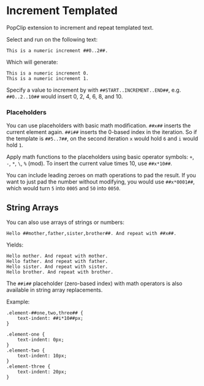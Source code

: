 Increment Templated
===

PopClip extension to increment and repeat templated text.

Select and run on the following text:

```
This is a numeric increment ##0..2##.
```
Which will generate:

```
This is a numeric increment 0.
This is a numeric increment 1.
```

Specify a value to increment by with `##START..INCREMENT..END##`, e.g. `##0..2..10##` would insert 0, 2, 4, 6, 8, and 10.

### Placeholders

You can use placeholders with basic math modification. `##x##` inserts the current element again. `##i##` inserts the 0-based index in the iteration. So if the template is `##5..7##`, on the second iteration `x` would hold `6` and `i` would hold `1`.

Apply math functions to the placeholders using basic operator symbols: `+`, `-`, `*`, `\`, `%` (mod). To insert the current value times 10, use `##x*10##`.

You can include leading zeroes on math operations to pad the result. If you want to just pad the number without modifying, you would use `##x*0001##`, which would turn `5` into `0005` and `50` into `0050`.


## String Arrays

You can also use arrays of strings or numbers:

```
Hello ##mother,father,sister,brother##. And repeat with ##x##.
```

Yields:

```
Hello mother. And repeat with mother.
Hello father. And repeat with father.
Hello sister. And repeat with sister.
Hello brother. And repeat with brother.
```

The `##i##` placeholder (zero-based index) with math operators is also available in string array replacements.

Example:

```
.element-##one,two,three## {
    text-indent: ##i*10##px;
}
```

```
.element-one {
    text-indent: 0px;
}
.element-two {
    text-indent: 10px;
}
.element-three {
    text-indent: 20px;
}
```
